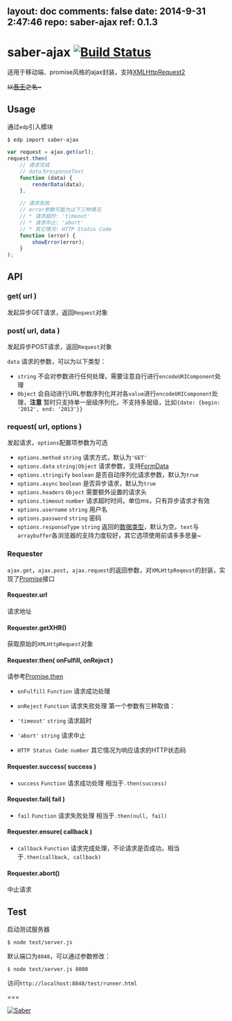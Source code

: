 layout: doc
comments: false
date: 2014-9-31 2:47:46
repo: saber-ajax
ref: 0.1.3
---

# saber-ajax [![Build Status](https://travis-ci.org/ecomfe/saber-ajax.png)](https://travis-ci.org/ecomfe/saber-ajax)

适用于移动端、promise风格的ajax封装，支持[XMLHttpRequest2](http://www.w3.org/TR/XMLHttpRequest2/)

<del>以<a href="http://baike.baidu.com/view/8420590.htm" target="_blank">吾王</a>之名~</del>

## Usage

通过`edp`引入模块

    $ edp import saber-ajax

```javascript
var request = ajax.get(url);
request.then(
    // 请求完成
    // data为responseText
    function (data) {
        renderData(data);
    },

    // 请求失败
    // error参数可能为以下三种情况
    // * 请求超时: 'timeout'
    // * 请求中止: 'abort'
    // * 其它情况: HTTP Status Code
    function (error) {
        showError(error);
    }
);
```

## API

### get( url )

发起异步GET请求，返回`Request`对象

### post( url, data )

发起异步POST请求，返回`Request`对象

`data` 请求的参数，可以为以下类型：

* `string` 不会对参数进行任何处理，需要注意自行进行`encodeURIComponent`处理
* `Object` 会自动进行URL参数序列化并对各`value`进行`encodeURIComponent`处理，**注意** 暂时只支持单一层级序列化，不支持多层级，比如`{date: {begin: '2012', end: '2013'}}`


### request( url, options )

发起请求，`options`配置项参数为可选

* `options.method` `string` 请求方式，默认为`'GET'`
* `options.data` `string|Object` 请求参数，支持[FormData](http://www.w3.org/TR/XMLHttpRequest2/#interface-formdata)
* `options.stringify` `boolean` 是否自动序列化请求参数，默认为`true`
* `options.async` `boolean` 是否异步请求，默认为`true`
* `options.headers` `Object` 需要额外设置的请求头
* `options.timeout` `number` 请求超时时间，单位ms，只有异步请求才有效
* `options.username` `string` 用户名
* `options.password` `string` 密码
* `options.responseType` `string` 返回的[数据类型](http://www.w3.org/TR/XMLHttpRequest2/#xmlhttprequestresponsetype)，默认为空。`text`与`arraybuffer`各浏览器的支持力度较好，其它选项使用前请多多思量~

### Requester

`ajax.get`，`ajax.post`，`ajax.request`的返回参数，对`XMLHttpReqeust`的封装，实现了[Promise](https://github.com/ecomfe/saber-promise)接口

#### Requester.url

请求地址

#### Requester.getXHR()

获取原始的`XMLHttpRequest`对象

#### Requester.then( onFulfill, onReject )

请参考[Promise.then](https://github.com/ecomfe/saber-promise)

* `onFulfill` `Function` 请求成功处理
* `onReject` `Function` 请求失败处理 第一个参数有三种取值：

* `'timeout'` `string` 请求超时
* `'abort'` `string` 请求中止
* `HTTP Status Code`: `number` 其它情况为响应请求的HTTP状态码

#### Requester.success( success )

* `success` `Function` 请求成功处理 相当于`.then(success)`

#### Requester.fail( fail )

* `fail` `Function` 请求失败处理 相当于`.then(null, fail)`

#### Requester.ensure( callback )

* `callback` `Function` 请求完成处理，不论请求是否成功，相当于`.then(callback, callback)`

#### Requester.abort()

中止请求

## Test

启动测试服务器

    $ node test/server.js

默认端口为`8848`，可以通过参数修改：

    $ node test/server.js 8080

访问`http://localhost:8848/test/runner.html`

===

[![Saber](https://f.cloud.github.com/assets/157338/1485433/aeb5c72a-4714-11e3-87ae-7ef8ae66e605.png)](http://ecomfe.github.io/saber/)
